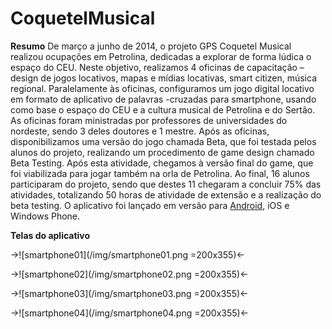 # CoquetelMusical
**Resumo**
De março a junho de 2014, o projeto GPS Coquetel Musical realizou ocupações em Petrolina, dedicadas a explorar 
de forma lúdica o espaço do CEU. Neste objetivo, realizamos 4 oficinas de capacitação – design de jogos 
locativos, mapas e mídias locativas, smart citizen, música regional. Paralelamente às oficinas, configuramos um 
jogo digital locativo em formato de aplicativo de palavras -cruzadas para smartphone, usando como base o espaço 
do CEU e a cultura musical de Petrolina e do Sertão. As oficinas foram ministradas por professores de 
universidades do nordeste, sendo 3 deles doutores e 1 mestre.  Após as oficinas, disponibilizamos uma versão do 
jogo chamada Beta, que foi testada pelos alunos do projeto, realizando um procedimento de game design chamado 
Beta Testing. Após esta atividade, chegamos à versão final do game, que foi viabilizada para jogar também na 
orla de Petrolina. Ao final, 16 alunos participaram do projeto, sendo que destes 11 chegaram a concluir 75% das 
atividades, totalizando 50 horas de atividade de extensão e a realização do beta testing.  O aplicativo foi 
lançado em versão para 
[Android](https://play.google.com/store/apps/details?id=com.bigeyessolution.CoquetelMusical), iOS e Windows 
Phone.

**Telas do aplicativo**

->![smartphone01](/img/smartphone01.png =200x355)<-

->![smartphone02](/img/smartphone02.png =200x355)<-

->![smartphone03](/img/smartphone03.png =200x355)<-

->![smartphone04](/img/smartphone04.png =200x355)<-


